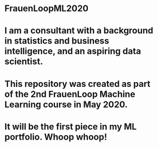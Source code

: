 # FrauenLoopML2020

# I am a consultant with a background in statistics and business intelligence, and an aspiring data scientist.
# This repository was created as part of the 2nd FrauenLoop Machine Learning course in May 2020.
# It will be the first piece in my ML portfolio. Whoop whoop!
